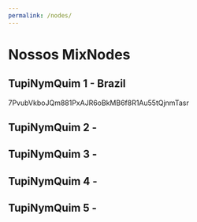 ```yaml
---
permalink: /nodes/
---
```


# Nossos MixNodes

## TupiNymQuim 1 - Brazil
  7PvubVkboJQm881PxAJR6oBkMB6f8R1Au55tQjnmTasr

## TupiNymQuim 2 - 

## TupiNymQuim 3 - 

## TupiNymQuim 4 - 

## TupiNymQuim 5 - 
